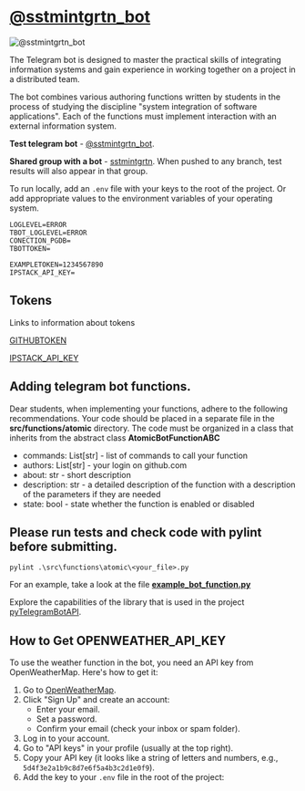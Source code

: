 # [@sstmintgrtn_bot](https://t.me/sstmintgrtn_bot)
![@sstmintgrtn_bot](https://www.gravatar.com/avatar/7ceee8792cfff9591510a6fe04131afa?size=200&default=robohash&forcedefault=y)

The Telegram bot is designed to master the practical skills of integrating information systems and gain experience in working together on a project in a distributed team.

The bot combines various authoring functions written by students in the process of studying the discipline "system integration of software applications".
Each of the functions must implement interaction with an external information system.


__Test telegram bot__ - [@sstmintgrtn_bot](https://t.me/sstmintgrtn_bot). 

__Shared group with a bot__ - [sstmintgrtn](https://t.me/sstmintgrtn). When pushed to any branch, test results will also appear in that group.

To run locally, add an `.env` file with your keys to the root of the project. Or add appropriate values to the environment variables of your operating system.
```
LOGLEVEL=ERROR
TBOT_LOGLEVEL=ERROR
CONECTION_PGDB=
TBOTTOKEN=

EXAMPLETOKEN=1234567890
IPSTACK_API_KEY=
```

## Tokens
Links to information about tokens

[GITHUBTOKEN](https://docs.github.com/en/authentication/keeping-your-account-and-data-secure/creating-a-personal-access-token)

[IPSTACK_API_KEY](https://ipstack.com/)

## Adding telegram bot functions.
Dear students, when implementing your functions, adhere to the following recommendations.
Your code should be placed in a separate file in the **src/functions/atomic** directory.
The code must be organized in a class that inherits from the abstract class **AtomicBotFunctionABC**
 - commands: List[str] - list of commands to call your function
 - authors: List[str] - your login on github.com
 - about: str - short description
 - description: str - a detailed description of the function with a description of the parameters if they are needed
 - state: bool - state whether the function is enabled or disabled

 ## Please run tests and check code with pylint before submitting.

```
pylint .\src\functions\atomic\<your_file>.py
```

For an example, take a look at the file **[example_bot_function.py](https://github.com/IHVH/system-integration-bot-2/blob/master/src/functions/atomic/example_bot_function.py)**

Explore the capabilities of the library that is used in the project [pyTelegramBotAPI](https://github.com/eternnoir/pyTelegramBotAPI).


## How to Get OPENWEATHER_API_KEY

To use the weather function in the bot, you need an API key from OpenWeatherMap. Here's how to get it:

1. Go to [OpenWeatherMap](https://openweathermap.org).
2. Click "Sign Up" and create an account:
   - Enter your email.
   - Set a password.
   - Confirm your email (check your inbox or spam folder).
3. Log in to your account.
4. Go to "API keys" in your profile (usually at the top right).
5. Copy your API key (it looks like a string of letters and numbers, e.g., `5d4f3e2a1b9c8d7e6f5a4b3c2d1e0f9`).
6. Add the key to your `.env` file in the root of the project:
